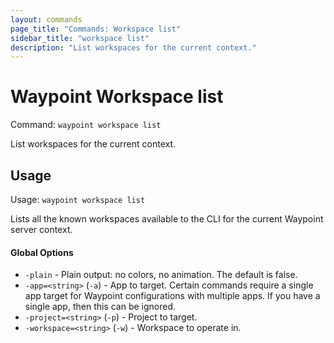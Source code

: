 ```yaml
---
layout: commands
page_title: "Commands: Workspace list"
sidebar_title: "workspace list"
description: "List workspaces for the current context."
---
```


# Waypoint Workspace list

Command: `waypoint workspace list`

List workspaces for the current context.


## Usage

Usage: `waypoint workspace list`


  Lists all the known workspaces available to the CLI for the current Waypoint server
  context.

#### Global Options

- `-plain` - Plain output: no colors, no animation. The default is false.
- `-app=<string>` (`-a`) - App to target. Certain commands require a single app target for Waypoint configurations with multiple apps. If you have a single app, then this can be ignored.
- `-project=<string>` (`-p`) - Project to target.
- `-workspace=<string>` (`-w`) - Workspace to operate in.

